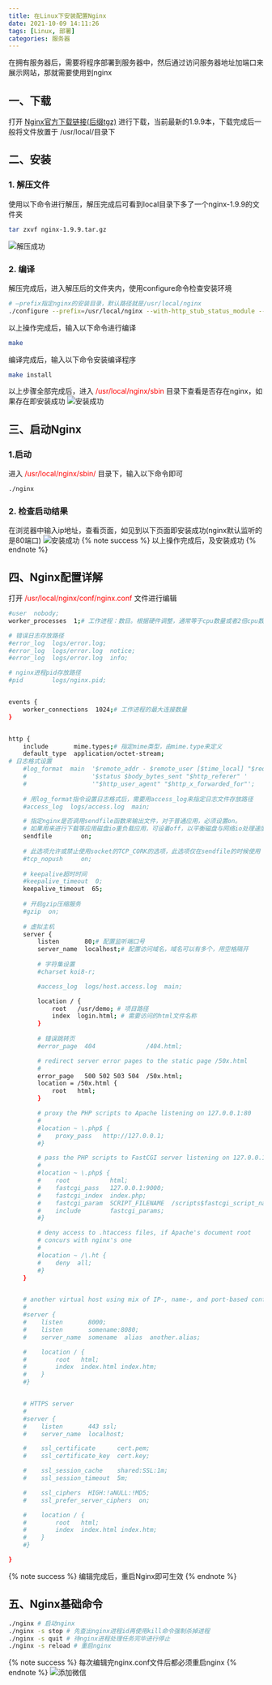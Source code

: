 ```yaml
---
title: 在Linux下安装配置Nginx
date: 2021-10-09 14:11:26
tags: [Linux, 部署]
categories: 服务器
---
```

在拥有服务器后，需要将程序部署到服务器中，然后通过访问服务器地址加端口来展示网站，那就需要使用到nginx
## 一、下载
打开 [Nginx官方下载链接(后缀tgz)](http://nginx.org/download/) 进行下载，当前最新的1.9.9本，下载完成后一般将文件放置于 /usr/local/目录下

## 二、安装

### 1. 解压文件
使用以下命令进行解压，解压完成后可看到local目录下多了一个nginx-1.9.9的文件夹
```bash
tar zxvf nginx-1.9.9.tar.gz
```
![解压成功](Linux-Nginx-install/Linux_nginx_download.jpg)

### 2. 编译
解压完成后，进入解压后的文件夹内，使用configure命令检查安装环境
```bash
# –prefix指定nginx的安装目录，默认路径就是/usr/local/nginx
./configure --prefix=/usr/local/nginx --with-http_stub_status_module --with-http_ssl_module
```
以上操作完成后，输入以下命令进行编译
```bash
make
```
编译完成后，输入以下命令安装编译程序
```bash
make install
```
以上步骤全部完成后，进入 <font color="red">/usr/local/nginx/sbin</font> 目录下查看是否存在nginx，如果存在即安装成功
![安装成功](Linux-Nginx-install/Linux_nginx_install.png)

## 三、启动Nginx
### 1.启动
进入 <font color="red">/usr/local/nginx/sbin/</font> 目录下，输入以下命令即可
```bash
./nginx
```
### 2. 检查启动结果
在浏览器中输入ip地址，查看页面，如见到以下页面即安装成功(nginx默认监听的是80端口)
![安装成功](Linux-Nginx-install/Linux_nginx_check.png)
{% note success %}
以上操作完成后，及安装成功
{% endnote %}
## 四、Nginx配置详解
打开 <font color="red">/usr/local/nginx/conf/nginx.conf</font> 文件进行编辑
```bash
#user  nobody;
worker_processes  1;# 工作进程：数目。根据硬件调整，通常等于cpu数量或者2倍cpu数量。

# 错误日志存放路径
#error_log  logs/error.log;
#error_log  logs/error.log  notice;
#error_log  logs/error.log  info;

# nginx进程pid存放路径
#pid        logs/nginx.pid;


events {
    worker_connections  1024;# 工作进程的最大连接数量
}


http {
    include       mime.types;# 指定mime类型，由mime.type来定义
    default_type  application/octet-stream;
# 日志格式设置
    #log_format  main  '$remote_addr - $remote_user [$time_local] "$request" '
    #                  '$status $body_bytes_sent "$http_referer" '
    #                  '"$http_user_agent" "$http_x_forwarded_for"';
    
    # 用log_format指令设置日志格式后，需要用access_log来指定日志文件存放路径
    #access_log  logs/access.log  main;

    # 指定nginx是否调用sendfile函数来输出文件，对于普通应用，必须设置on。
    # 如果用来进行下载等应用磁盘io重负载应用，可设着off，以平衡磁盘与网络io处理速度，降低系统uptime。
    sendfile        on;
    
    # 此选项允许或禁止使用socket的TCP_CORK的选项，此选项仅在sendfile的时候使用
    #tcp_nopush     on;
    
    # keepalive超时时间
    #keepalive_timeout  0;
    keepalive_timeout  65;
    
    # 开启gzip压缩服务
    #gzip  on;
    
    # 虚拟主机
    server {
        listen       80;# 配置监听端口号
        server_name  localhost;# 配置访问域名，域名可以有多个，用空格隔开
        
        # 字符集设置
        #charset koi8-r;

        #access_log  logs/host.access.log  main;

        location / {
            root   /usr/demo; # 项目路径
            index  login.html; # 需要访问的html文件名称
        }
        
        # 错误跳转页
        #error_page  404              /404.html;

        # redirect server error pages to the static page /50x.html
        #
        error_page   500 502 503 504  /50x.html;
        location = /50x.html {
            root   html;
        }

        # proxy the PHP scripts to Apache listening on 127.0.0.1:80
        #
        #location ~ \.php$ {
        #    proxy_pass   http://127.0.0.1;
        #}

        # pass the PHP scripts to FastCGI server listening on 127.0.0.1:9000
        #
        #location ~ \.php$ {
        #    root           html;
        #    fastcgi_pass   127.0.0.1:9000;
        #    fastcgi_index  index.php;
        #    fastcgi_param  SCRIPT_FILENAME  /scripts$fastcgi_script_name;
        #    include        fastcgi_params;
        #}

        # deny access to .htaccess files, if Apache's document root
        # concurs with nginx's one
        #
        #location ~ /\.ht {
        #    deny  all;
        #}
    }


    # another virtual host using mix of IP-, name-, and port-based configuration
    #
    #server {
    #    listen       8000;
    #    listen       somename:8080;
    #    server_name  somename  alias  another.alias;

    #    location / {
    #        root   html;
    #        index  index.html index.htm;
    #    }
    #}


    # HTTPS server
    #
    #server {
    #    listen       443 ssl;
    #    server_name  localhost;

    #    ssl_certificate      cert.pem;
    #    ssl_certificate_key  cert.key;

    #    ssl_session_cache    shared:SSL:1m;
    #    ssl_session_timeout  5m;

    #    ssl_ciphers  HIGH:!aNULL:!MD5;
    #    ssl_prefer_server_ciphers  on;

    #    location / {
    #        root   html;
    #        index  index.html index.htm;
    #    }
    #}

}
```
{% note success %}
编辑完成后，重启Nginx即可生效
{% endnote %}
## 五、Nginx基础命令
```bash
./nginx # 启动nginx
./nginx -s stop # 先查出nginx进程id再使用kill命令强制杀掉进程
./nginx -s quit # 待nginx进程处理任务完毕进行停止
./nginx -s reload # 重启nginx
```
{% note success %}
每次编辑完nginx.conf文件后都必须重启nginx
{% endnote %}
![添加微信](https://init-blog.init888.cn/post/common/WX_QR_code.png)